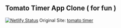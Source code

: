 ## Tomato Timer App Clone ( for fun )
[![Netlify Status](https://api.netlify.com/api/v1/badges/4e2c3507-1639-4dc8-a97c-0c2a86f0e563/deploy-status)](https://app.netlify.com/sites/tod-tomato-timer/deploys)
Original Site: [tomato timer](https://tomato-timer.com/)
